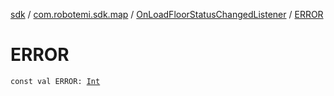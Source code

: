 [sdk](../../index.md) / [com.robotemi.sdk.map](../index.md) / [OnLoadFloorStatusChangedListener](index.md) / [ERROR](./-e-r-r-o-r.md)

# ERROR

`const val ERROR: `[`Int`](https://kotlinlang.org/api/latest/jvm/stdlib/kotlin/-int/index.html)